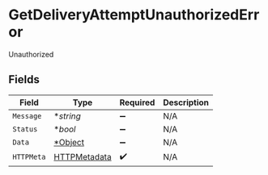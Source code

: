 # GetDeliveryAttemptUnauthorizedError

Unauthorized


## Fields

| Field                             | Type                              | Required                          | Description                       |
| --------------------------------- | --------------------------------- | --------------------------------- | --------------------------------- |
| `Message`                         | **string*                         | :heavy_minus_sign:                | N/A                               |
| `Status`                          | **bool*                           | :heavy_minus_sign:                | N/A                               |
| `Data`                            | [*Object](./object.md)            | :heavy_minus_sign:                | N/A                               |
| `HTTPMeta`                        | [HTTPMetadata](./httpmetadata.md) | :heavy_check_mark:                | N/A                               |